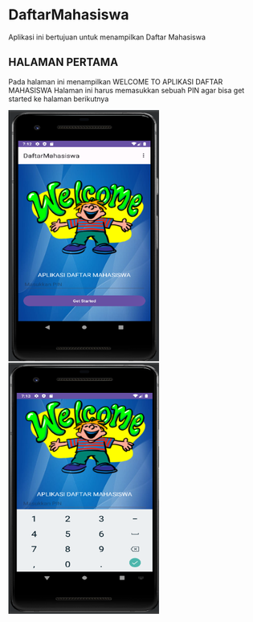 # DaftarMahasiswa
 Aplikasi ini bertujuan untuk menampilkan Daftar Mahasiswa

 ## HALAMAN PERTAMA
 Pada halaman ini menampilkan WELCOME TO APLIKASI DAFTAR MAHASISWA
 Halaman ini harus memasukkan sebuah PIN agar bisa get started ke halaman berikutnya

 <img src="https://github.com/ivasuyanti/DaftarMahasiswa/blob/main/Screenshot%202023-07-14%20start.png" width="300" height="500">

 <img src="https://github.com/ivasuyanti/DaftarMahasiswa/blob/main/Screenshot%202023-07-14%20start1.png" width="300" height="500">

